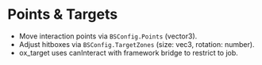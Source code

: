# Points & Targets

- Move interaction points via `BSConfig.Points` (vector3).
- Adjust hitboxes via `BSConfig.TargetZones` (size: vec3, rotation: number).
- ox_target uses canInteract with framework bridge to restrict to job.
